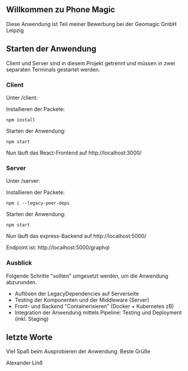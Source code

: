 ## Willkommen zu Phone Magic

Diese Anwendung ist Teil meiner Bewerbung bei der Geomagic GmbH Leipzig

## Starten der Anwendung 

Client und Server sind in diesem Projekt getrennt und müssen in zwei separaten Terminals gestartet werden. 

### Client

Unter /client:

Installieren der Packete: 
```
npm install 
```
Starten der Anwendung: 
```
npm start
```
Nun läuft das React-Frontend auf http://localhost:3000/

### Server 

Unter /server:

Installieren der Packete: 
```
npm i --legacy-peer-deps
```
Starten der Anwendung: 
```
npm start
```
Nun läuft das express-Backend auf http://localhost:5000/

Endpoint ist: http://localhost:5000/graphql


### Ausblick

Folgende Schritte "sollten" umgesetzt werden, um die Anwendung abzurunden. 

* Auflösen der LegacyDependencies auf Serverseite 
* Testing der Komponenten und der Middleware (Server)
* Front- und Backend "Containerisieren" (Docker + Kubernetes zB)
* Integration der Anwendung mittels Pipeline: Testing und Deployment (inkl. Staging)

## letzte Worte

Viel Spaß beim Ausprobieren der Anwendung. 
Beste Grüße 

Alexander Linß 